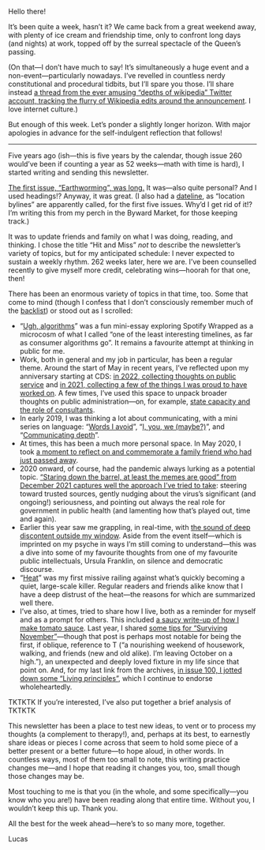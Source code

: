 Hello there!

It’s been quite a week, hasn’t it? We came back from a great weekend away, with plenty of ice cream and friendship time, only to confront long days (and nights) at work, topped off by the surreal spectacle of the Queen’s passing.

(On that—I don’t have much to say! It’s simultaneously a huge event and a non-event—particularly nowadays. I’ve revelled in countless nerdy constitutional and procedural tidbits, but I’ll spare you those. I’ll share instead [a thread from the ever amusing “depths of wikipedia” Twitter account, tracking the flurry of Wikipedia edits around the announcement](https://twitter.com/depthsofwiki/status/1568101529273643008). I love internet culture.)

But enough of this week. Let’s ponder a slightly longer horizon. With major apologies in advance for the self-indulgent reflection that follows!

---

Five years ago (ish—this is five years by the calendar, though issue 260 would’ve been if counting a year as 52 weeks—math with time is hard), I started writing and sending this newsletter.

[The first issue, “Earthworming”, was long.](https://lucascherkewski.com/hit-and-miss/1-earthworming/) It was—also quite personal? And I used headings!? Anyway, it was great. (I also had a [dateline](https://en.wikipedia.org/wiki/Dateline), as “location bylines” are apparently called, for the first five issues. Why’d I get rid of it!? I’m writing this from my perch in the Byward Market, for those keeping track.)

It was to update friends and family on what I was doing, reading, and thinking. I chose the title “Hit and Miss” _not_ to describe the newsletter’s variety of topics, but for my anticipated schedule: I never expected to sustain a weekly rhythm. 262 weeks later, here we are. I’ve been counselled recently to give myself more credit, celebrating wins—hoorah for that one, then!

There has been an enormous variety of topics in that time, too. Some that come to mind (though I confess that I don’t consciously remember much of the [backlist](https://lucascherkewski.com/hit-and-miss/)) or stood out as I scrolled:

- “[Ugh, algorithms](https://lucascherkewski.com/hit-and-miss/171-ugh-algorithms/)” was a fun mini-essay exploring Spotify Wrapped as a microcosm of what I called “one of the least interesting timelines, as far as consumer algorithms go”. It remains a favourite attempt at thinking in public for me.
- Work, both in general and my job in particular, has been a regular theme. Around the start of May in recent years, I’ve reflected upon my anniversary starting at CDS: [in 2022, collecting thoughts on public service](https://lucascherkewski.com/hit-and-miss/243-anniversary-treat/) and [in 2021, collecting a few of the things I was proud to have worked on](https://lucascherkewski.com/hit-and-miss/191-anniversaries/). A few times, I’ve used this space to unpack broader thoughts on public administration—on, for example, [state capacity and the role of consultants](https://lucascherkewski.com/hit-and-miss/229-playing-team-public/).
- In early 2019, I was thinking a lot about communicating, with a mini series on language: “[Words I avoid](https://lucascherkewski.com/hit-and-miss/77-words-i-avoid/)”, “[I, you, we (maybe?)](https://lucascherkewski.com/hit-and-miss/78-i-you-we/)”, and “[Communicating depth](https://lucascherkewski.com/hit-and-miss/80-communicating-depth/)”.
- At times, this has been a much more personal space. In May 2020, I took [a moment to reflect on and commemorate a family friend who had just passed away](https://lucascherkewski.com/hit-and-miss/140-in-memorian/).
- 2020 onward, of course, had the pandemic always lurking as a potential topic. [“Staring down the barrel, at least the memes are good” from December 2021 captures well the approach I’ve tried to take](https://lucascherkewski.com/hit-and-miss/224-staring-down-barrel-memes-good/): steering toward trusted sources, gently nudging about the virus’s significant (and ongoing!) seriousness, and pointing out always the real role for government in public health (and lamenting how that’s played out, time and again).
- Earlier this year saw me grappling, in real-time, with [the sound of deep discontent outside my window](https://lucascherkewski.com/hit-and-miss/231-acoustic-assaults/). Aside from the event itself—which is imprinted on my psyche in ways I’m still coming to understand—this was a dive into some of my favourite thoughts from one of my favourite public intellectuals, Ursula Franklin, on silence and democratic discourse.
- “[Heat](https://lucascherkewski.com/hit-and-miss/46-heat/)” was my first missive railing against what’s quickly becoming a quiet, large-scale killer. Regular readers and friends alike know that I have a deep distrust of the heat—the reasons for which are summarized well there.
- I’ve also, at times, tried to share how I live, both as a reminder for myself and as a prompt for others. This included [a saucy write-up of how I make tomato sauce](https://lucascherkewski.com/hit-and-miss/177-gettin-sauced/). Last year, I shared [some tips for “Surviving November”](https://lucascherkewski.com/hit-and-miss/217-surviving-november/)—though that post is perhaps most notable for being the first, if oblique, reference to T (“a nourishing weekend of housework, walking, and friends (new and old alike). I’m leaving October on a high.”), an unexpected and deeply loved fixture in my life since that point on. And, for my last link from the archives, [in issue 100, I jotted down some “Living principles”](https://lucascherkewski.com/hit-and-miss/100-living-principles/), which I continue to endorse wholeheartedly.

TKTKTK If you’re interested, I’ve also put together a brief analysis of  TKTKTK

This newsletter has been a place to test new ideas, to vent or to process my thoughts (a complement to therapy!), and, perhaps at its best, to earnestly share ideas or pieces I come across that seem to hold some piece of a better present or a better future—to hope aloud, in other words. In countless ways, most of them too small to note, this writing practice changes me—and I hope that reading it changes you, too, small though those changes may be.

Most touching to me is that you (in the whole, and some specifically—you know who you are!) have been reading along that entire time. Without you, I wouldn’t keep this up. Thank you.

All the best for the week ahead—here’s to so many more, together.

Lucas
